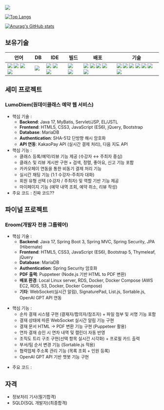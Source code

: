 
<img src="https://capsule-render.vercel.app/api?type=waving&color=timeGradient&height=200&section=header&animation=fadeIn&fontAlignY=40&text=안녕하세요.%20강성관입니다.&fontSize=60" />

[![Top Langs](https://github-readme-stats.vercel.app/api/top-langs/?username=devkskg)](https://github.com/anuraghazra/github-readme-stats)

[![Anurag's GitHub stats](https://github-readme-stats.vercel.app/api?username=devkskg&theme=merko&theme=transparent)](https://github.com/anuraghazra/github-readme-stats)

## 보유기술
| 언어 | DB | IDE | 빌드 | 배포 | 기술 |
| --- | --- | --- | --- | --- | --- |
|<img src="https://img.shields.io/badge/java-%23ED8B00.svg?style=flat-square&logo=openjdk&logoColor=white">&nbsp;<img src="https://img.shields.io/badge/html5-%23E34F26.svg?style=flat-square&logo=html5&logoColor=white">&nbsp;<img src="https://img.shields.io/badge/css3-%231572B6.svg?style=flat-square&logo=css3&logoColor=white">&nbsp;<img src="https://img.shields.io/badge/javascript-%23323330.svg?style=flat-square&logo=javascript&logoColor=%23F7DF1E">|<img src="https://img.shields.io/badge/MariaDB-003545?style=flat-square&logo=mariadb&logoColor=white">&nbsp;|<img src="https://img.shields.io/badge/IntelliJIDEA-000000.svg?style=flat-square&logo=intellij-idea&logoColor=white">&nbsp;<img src="https://img.shields.io/badge/Eclipse-FE7A16.svg?style=flat-square&logo=Eclipse&logoColor=white">&nbsp;<img src="https://img.shields.io/badge/Visual%20Studio%20Code-0078d7.svg?style=flat-square&logo=visual-studio-code&logoColor=white">|<img src="https://img.shields.io/badge/Apache%20Maven-C71A36?style=flat-square&logo=Apache%20Maven&logoColor=white">&nbsp;<img src="https://img.shields.io/badge/Gradle-02303A.svg?style=flat-square&logo=Gradle&logoColor=white">|<img src="https://img.shields.io/badge/apache%20tomcat-%23F8DC75.svg?style=flat-square&logo=apache-tomcat&logoColor=black">&nbsp;<img src="https://img.shields.io/badge/AWS-%23FF9900.svg?style=flat-square&logo=amazon-aws&logoColor=white">&nbsp;<img src="https://img.shields.io/badge/docker-%230db7ed.svg?style=flat-square&logo=docker&logoColor=white">&nbsp;<img src="https://img.shields.io/badge/jenkins-%232C5263.svg?style=flat-square&logo=jenkins&logoColor=white">&nbsp;<img src="https://img.shields.io/badge/github-%23121011.svg?style=flat-square&logo=github&logoColor=white">|<img src="https://img.shields.io/badge/spring-%236DB33F.svg?style=flat-square&logo=spring&logoColor=white">&nbsp;<img src="https://img.shields.io/badge/spring%20boot-%236DB33F.svg?style=flat-square&logo=springboot&logoColor=white">&nbsp;<img src="https://img.shields.io/badge/Mybatis-181717.svg?style=flat-square&logo=Mybatis&logoColor=white">&nbsp;<img src="https://img.shields.io/badge/jquery-%230769AD.svg?style=flat-square&logo=jquery&logoColor=white">&nbsp;<img src="https://img.shields.io/badge/bootstrap-%238511FA.svg?style=flat-square&logo=bootstrap&logoColor=white">&nbsp;<img src="https://img.shields.io/badge/JSP-3776AB.svg?style=flat-square&logo=JSP&logoColor=white">&nbsp;<img src="https://img.shields.io/badge/JSON-3776AB.svg?style=flat-square&logo=JSON&logoColor=white">|

## 세미 프로젝트
### LumoDiem(원데이클래스 예약 웹 서비스)
* 핵심 기술 :
  - **Backend**: Java 17, MyBatis, Servlet/JSP, EL/JSTL
  - **Frontend**: HTML5, CSS3, JavaScript (ES6), jQuery, Bootstrap
  - **Database**: MariaDB
  - **Authentication**: SHA-512 단방향 해시 암호화
  - **API 연동**: KakaoPay API (실시간 결제 처리), 다음 지도 API
* 핵심 기능 :
  - 클래스 등록/예약/리뷰 기능 제공 (수강자 ↔ 주최자 중심)
  - 클래스 및 리뷰 게시판 구현 + 검색, 정렬, 좋아요, 신고 기능 포함
  - 카카오페이 연동을 통한 비동기 결제 처리 기능
  - 실시간 채팅 기능 (1:1 수강자-주최자 대화)
  - 회원 유형 선택 (수강자 / 주최자) 및 역할 기반 기능 제공
  - 마이페이지 기능 (예약 내역 조회, 예약 취소, 리뷰 작성)
* 주요 코드 : 진짜 코드??
  
## 파이널 프로젝트
### Eroom(개발자 전용 그룹웨어)
* 핵심 기술 :
  - **Backend**: Java 17, Spring Boot 3, Spring MVC, Spring Security, JPA (Hibernate)
  - **Frontend**: HTML5, CSS3, JavaScript (ES6), Bootstrap 5, Thymeleaf, jQuery
  - **Database**: MariaDB
  - **Authentication**: Spring Security 암호화
  - **PDF 출력**: Puppeteer (Node.js 기반 HTML to PDF 변환)
  - **배포 환경**: Local Linux server, RDS, Docker, Docker Compose (AWS EC2, RDS, S3, Docker, Docker Compose)
  - **기타**: WebSocket(실시간 알림), SignaturePad, List.js, Sortable.js, OpenAI GPT API 연동

- 핵심 기능 :
  - 순차 결재 시스템 구현 (결재자/합의자/참조자) + 파일 첨부 및 서명 기능 포함
  - 결재 상태에 따른 WebSocket 실시간 알림 기능 구현
  - 결재 문서 HTML → PDF 변환 기능 구현 (Puppeteer 활용)
  - 연차 결재 승인 시 연차 내역 및 캘린더 자동 반영
  - 조직도 트리 구조 구현(선택 항목 실시간 시각화) + 프로필 카드 출력
  - 부서/팀 순서 변경 기능 (Sortable.js 적용)
  - 협력업체 주소록 관리 기능 (목록 조회 + 인원 등록)
  - OpenAI GPT API 기반 챗봇 기능 구현
* 주요 코드 : 

## 자격
* 정보처리 기사(필기합격)
* SQLD(SQL 개발자)(최종합격)
  
